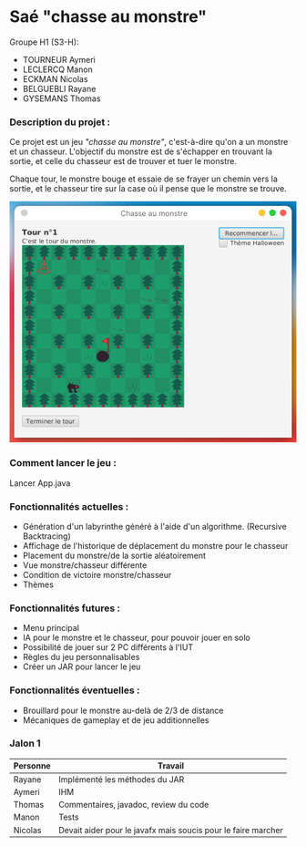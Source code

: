 # Saé "chasse au monstre"

Groupe H1 (S3-H):

- TOURNEUR Aymeri
- LECLERCQ Manon
- ECKMAN Nicolas
- BELGUEBLI Rayane
- GYSEMANS Thomas


### Description du projet :

Ce projet est un jeu _"chasse au monstre"_, c'est-à-dire qu'on a un monstre et un chasseur. L'objectif du monstre est de s'échapper en trouvant la sortie, et celle du chasseur est de trouver et tuer le monstre. 

Chaque tour, le monstre bouge et essaie de se frayer un chemin vers la sortie, et le chasseur tire sur la case où il pense que le monstre se trouve.


![](screenshots/image.png)

### Comment lancer le jeu :

Lancer App.java

### Fonctionnalités actuelles :

- Génération d'un labyrinthe généré à l'aide d'un algorithme. (Recursive Backtracing)
- Affichage de l'historique de déplacement du monstre pour le chasseur
- Placement du monstre/de la sortie aléatoirement
- Vue monstre/chasseur différente
- Condition de victoire monstre/chasseur
- Thèmes


### Fonctionnalités futures :

- Menu principal
- IA pour le monstre et le chasseur, pour pouvoir jouer en solo
- Possibilité de jouer sur 2 PC différents à l'IUT
- Règles du jeu personnalisables
- Créer un JAR pour lancer le jeu

### Fonctionnalités éventuelles :

- Brouillard pour le monstre au-delà de 2/3 de distance
- Mécaniques de gameplay et de jeu additionnelles

### Jalon 1


|Personne|Travail|
|--------|-------|
|Rayane|Implémenté les méthodes du JAR|
|Aymeri|IHM|
|Thomas|Commentaires, javadoc, review du code|
|Manon|Tests|
|Nicolas|Devait aider pour le javafx mais soucis pour le faire marcher|